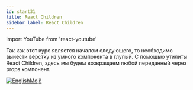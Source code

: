 ```yaml
---
id: start31
title: React Children
sidebar_label: React Children
---
```


import YouTube from 'react-youtube'

Так как этот курс является началом следующего, то необходимо вынести вёрстку из умного компонента в глупый. С помощью утилиты React Children, здесь мы будем возвращаем любой переданный через props компонент.

<YouTube videoId='TL65kwAL0bE' />

[![EnglishMoji!](/img/logo/englishmoji.png)](https://apps.apple.com/kz/app/englishmoji/id6450254885)
